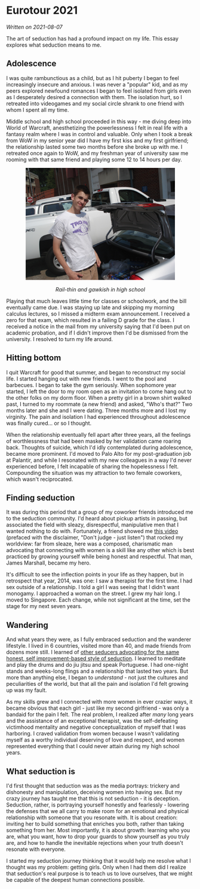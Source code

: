 Eurotour 2021
=============
_Written on 2021-08-07_

The art of seduction has had a profound impact on my life. This essay explores what seduction means to me.

Adolescence
-----------
I was quite rambunctious as a child, but as I hit puberty I began to feel increasingly insecure and anxious. I was never a "popular" kid, and as my peers explored newfound romances I began to feel isolated from girls even as I desperately desired a connection with them. The isolation hurt, so I retreated into videogames and my social circle shrank to one friend with whom I spent all my time.

Middle school and high school proceeded in this way - me diving deep into World of Warcraft, anesthetizing the powerlessness I felt in real life with a fantasy realm where I was in control and valuable. Only when I took a break from WoW in my senior year did I have my first kiss and my first girlfriend; the relationship lasted some two months before she broke up with me. I retreated once again to WoW, and my freshman year of university saw me rooming with that same friend and playing some 12 to 14 hours per day.

<div style="text-align:center">
    <img src="images/me-in-highschool_2008-03.jpg" style="width:400px">
    <p><i>Rail-thin and gawkish in high school</i></p>
</div>

Playing that much leaves little time for classes or schoolwork, and the bill eventually came due. I was staying up late and skipping my morning calculus lectures, so I missed a midterm exam announcement. I received a zero for that exam, which resulted in a failing D grade for the class. I received a notice in the mail from my university saying that I'd been put on academic probation, and if I didn't improve then I'd be dismissed from the university. I resolved to turn my life around.

Hitting bottom
--------------
I quit Warcraft for good that summer, and began to reconstruct my social life. I started hanging out with new friends. I went to the pool and barbecues. I began to take the gym seriously. When sophomore year started, I left the door to my room open as an invitation to come hang out to the other folks on my dorm floor. When a pretty girl in a brown shirt walked past, I turned to my roommate (a new friend) and asked, "Who's that?" Two months later and she and I were dating. Three months more and I lost my virginity. The pain and isolation I had experienced throughout adolescence was finally cured... or so I thought.

When the relationship eventually fell apart after three years, all the feelings of worthlessness that had been masked by her validation came roaring back. Thoughts of suicide, which I'd idly contemplated during adolescence, became more prominent. I'd moved to Palo Alto for my post-graduation job at Palantir, and while I resonated with my new colleagues in a way I'd never experienced before, I felt incapable of sharing the hopelessness I felt. Compounding the situation was my attraction to two female coworkers, which wasn't reciprocated.

Finding seduction
-----------------
It was during this period that a group of my coworker friends introduced me to the seduction community. I'd heard about pickup artists in passing, but associated the field with sleazy, disrespectful, manipulative men that I wanted nothing to do with. Fortunately, a friend showed me [this video](https://www.youtube.com/watch?v=33rsHCWgISI) (prefaced with the disclaimer, "Don't judge - just listen") that rocked my worldview: far from sleaze, here was a composed, charismatic man advocating that connecting with women is a skill like any other which is best practiced by growing yourself while being honest and respectful. That man, James Marshall, became my hero.

It's difficult to see the inflection points in your life as they happen, but in retrospect that year, 2014, was one: I saw a therapist for the first time. I had sex outside of a relationship. I told a girl I was seeing that I didn't want monogamy. I approached a woman on the street. I grew my hair long. I moved to Singapore. Each change, while not significant at the time, set the stage for my next seven years.

Wandering
---------
And what years they were, as I fully embraced seduction and the wanderer lifestyle. I lived in 6 countries, visited more than 40, and made friends from dozens more still. I learned of [other seducers advocating for the same honest, self improvement-based style of seduction](https://en.wikipedia.org/wiki/Zan_Perrion). I learned to meditate and play the drums and do jiu jitsu and speak Portuguese. I had one-night stands and weeks-long flings and a relationship that lasted two years. But more than anything else, I began to _understand_ - not just the cultures and peculiarities of the world, but that all the pain and isolation I'd felt growing up was my fault. 

As my skills grew and I connected with more women in ever crazier ways, it became obvious that each girl - just like my second girlfriend - was only a bandaid for the pain I felt. The real problem, I realized after _many_ long years and the assistance of an exceptional therapist, was the self-defeating victimhood mentality and negative conceptualization of myself that I was harboring. I craved validation from women because I wasn't validating myself as a worthy individual deserving of love and respect, and women represented everything that I could never attain during my high school years.

What seduction is
-----------------
I'd first thought that seduction was as the media portrays: trickery and dishonesty and manipulation, deceiving women into having sex. But my crazy journey has taught me that this is not seduction - it is deception. Seduction, rather, is portraying yourself honestly and fearlessly - lowering the defenses that we all carry to make room for an emotional and physical relationship with someone that you resonate with. It is about creation: inviting her to build something that enriches you both, rather than taking something from her. Most importantly, it is about growth: learning who you are, what you want, how to drop your guards to show yourself as you truly are, and how to handle the inevitable rejections when your truth doesn't resonate with everyone. 

I started my seduction journey thinking that it would help me resolve what I thought was my problem: getting girls. Only when I had them did I realize that seduction's real purpose is to teach us to love ourselves, that we might be capable of the deepest human connections possible.
